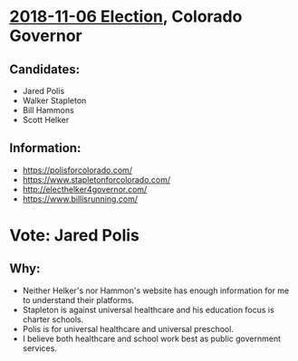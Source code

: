 # [2018-11-06 Election](2018/11-06/README.md), Colorado Governor

## Candidates:

* Jared Polis
* Walker Stapleton
* Bill Hammons
* Scott Helker

## Information:

* https://polisforcolorado.com/
* https://www.stapletonforcolorado.com/
* http://electhelker4governor.com/
* https://www.billisrunning.com/

# Vote: Jared Polis

## Why:

* Neither Helker's nor Hammon's website has enough information for me to understand their platforms.
* Stapleton is against universal healthcare and his education focus is charter schools.
* Polis is for universal healthcare and universal preschool.
* I believe both healthcare and school work best as public government services.
